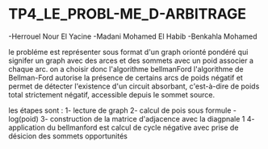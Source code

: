 # TP4_LE_PROBL-ME_D-ARBITRAGE


-Herrouel Nour El Yacine
-Madani Mohamed El Habib
-Benkahla Mohamed




le probléme est représenter sous format d'un graph orionté pondéré qui signifer un graph avec des arces et des sommets
avec un poid associer a chaque arc. on a choisir donc l'algorithme bellmanFord  l'algorithme de Bellman-Ford autorise
la présence de certains arcs de poids négatif et permet de détecter l'existence d'un circuit absorbant, c'est-à-dire
de poids total strictement négatif, accessible depuis le sommet source.

les étapes sont :
1- lecture de graph
2- calcul de pois sous formule -log(poid)
3- construction de la matrice d'adjacence avec la diagpnale 1 
4- application du bellmanford est calcul de cycle négative avec prise de désicion des sommets opportunités
